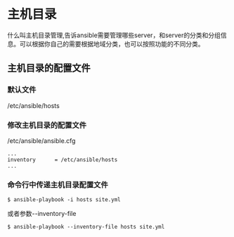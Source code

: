 # 主机目录


什么叫主机目录管理,告诉ansible需要管理哪些server，和server的分类和分组信息。可以根据你自己的需要根据地域分类，也可以按照功能的不同分类。

## 主机目录的配置文件


### 默认文件


/etc/ansible/hosts


### 修改主机目录的配置文件



/etc/ansible/ansible.cfg
```
...
inventory      = /etc/ansible/hosts
...
```




### 命令行中传递主机目录配置文件

```
$ ansible-playbook -i hosts site.yml
```
或者参数--inventory-file
```
$ ansible-playbook --inventory-file hosts site.yml
```


